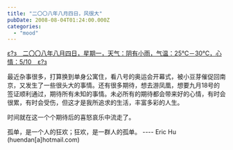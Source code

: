```yaml
---
title: "二〇〇八年八月四日，风很大"
pubDate: 2008-08-04T01:24:00.000Z
categories: 
  - "mood"
---
```


[ε?з　二〇〇八年八月四日，星期一，天气：阴有小雨，气温：25℃－30℃，心情：5/10　ε?з](https://www.liuweinan.com)

  

最近杂事很多，打算换到单身公寓住，看八号的奥运会开幕式，被小豆芽催促回南京，又发生了一些很头大的事情。还有很多期待，想去游凤凰，想要九月18号的签证顺利通过，期待所有未知的事情。未必所有的期待都会带来好的心情，有时会很累，有时会受伤，但这才是我所追求的生活，丰富多彩的人生。

时间就在这一个个期待后的喜怒哀乐中流走了。

孤单，是一个人的狂欢；狂欢，是一群人的孤单。 ---- Eric Hu (huendan\[a\]hotmail.com)
